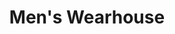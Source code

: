 ---
title: "Men's Wearhouse"
url: /seattle/mens-wearhouse-northeast-northgate-way/
shop: Kleidung
---